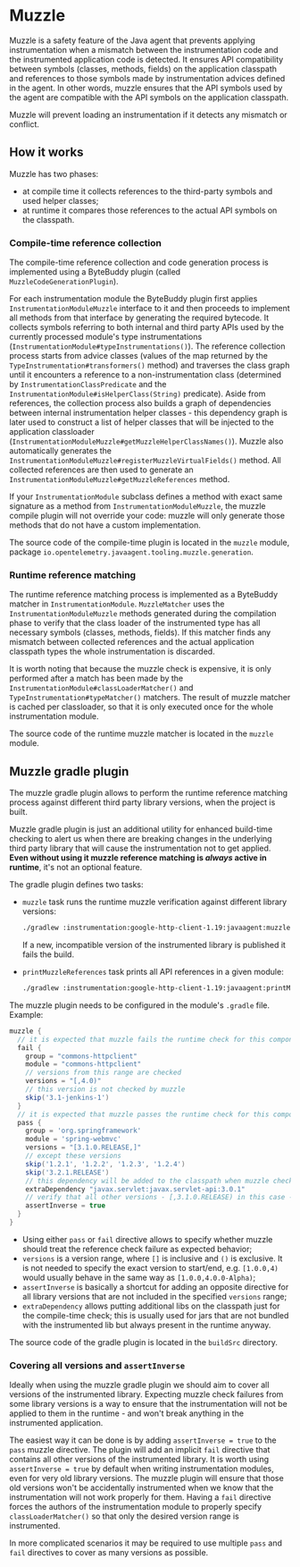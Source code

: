 # Muzzle

Muzzle is a safety feature of the Java agent that prevents applying instrumentation when a mismatch
between the instrumentation code and the instrumented application code is detected.
It ensures API compatibility between symbols (classes, methods, fields) on the application classpath
and references to those symbols made by instrumentation advices defined in the agent.
In other words, muzzle ensures that the API symbols used by the agent are compatible with the API
symbols on the application classpath.

Muzzle will prevent loading an instrumentation if it detects any mismatch or conflict.

## How it works

Muzzle has two phases:
* at compile time it collects references to the third-party symbols and used helper classes;
* at runtime it compares those references to the actual API symbols on the classpath.

### Compile-time reference collection

The compile-time reference collection and code generation process is implemented using a ByteBuddy
plugin (called `MuzzleCodeGenerationPlugin`).

For each instrumentation module the ByteBuddy plugin first applies `InstrumentationModuleMuzzle`
interface to it and then proceeds to implement all methods from that interface by generating the
required bytecode.
It collects symbols referring to both internal and third party APIs used by the currently processed module's type
instrumentations (`InstrumentationModule#typeInstrumentations()`). The reference collection process
starts from advice classes (values of the map returned by the
`TypeInstrumentation#transformers()` method) and traverses the class graph until it encounters a
reference to a non-instrumentation class (determined by `InstrumentationClassPredicate` and
the `InstrumentationModule#isHelperClass(String)` predicate). Aside from references,
the collection process also builds a graph of dependencies between internal instrumentation helper
classes - this dependency graph is later used to construct a list of helper classes that will be
injected to the application classloader (`InstrumentationModuleMuzzle#getMuzzleHelperClassNames()`).
Muzzle also automatically generates the `InstrumentationModuleMuzzle#registerMuzzleVirtualFields()`
method. All collected references are then used to generate an `InstrumentationModuleMuzzle#getMuzzleReferences` method.

If your `InstrumentationModule` subclass defines a method with exact same signature as a method
from `InstrumentationModuleMuzzle`, the muzzle compile plugin will not override your code:
muzzle will only generate those methods that do not have a custom implementation.

The source code of the compile-time plugin is located in the `muzzle` module,
package `io.opentelemetry.javaagent.tooling.muzzle.generation`.

### Runtime reference matching

The runtime reference matching process is implemented as a ByteBuddy matcher in `InstrumentationModule`.
`MuzzleMatcher` uses the `InstrumentationModuleMuzzle` methods generated during the compilation phase
to verify that the class loader of the instrumented type has all necessary symbols (classes,
methods, fields). If this matcher finds any mismatch between collected references and the
actual application classpath types the whole instrumentation is discarded.

It is worth noting that because the muzzle check is expensive, it is only performed after a match
has been made by the `InstrumentationModule#classLoaderMatcher()` and `TypeInstrumentation#typeMatcher()`
matchers. The result of muzzle matcher is cached per classloader, so that it is only executed
once for the whole instrumentation module.

The source code of the runtime muzzle matcher is located in the `muzzle` module.

## Muzzle gradle plugin

The muzzle gradle plugin allows to perform the runtime reference matching process against different
third party library versions, when the project is built.

Muzzle gradle plugin is just an additional utility for enhanced build-time checking
to alert us when there are breaking changes in the underlying third party library
that will cause the instrumentation not to get applied.
**Even without using it muzzle reference matching is _always_ active in runtime**,
it's not an optional feature.

The gradle plugin defines two tasks:

* `muzzle` task runs the runtime muzzle verification against different library versions:
    ```sh
    ./gradlew :instrumentation:google-http-client-1.19:javaagent:muzzle
    ```
    If a new, incompatible version of the instrumented library is published it fails the build.

* `printMuzzleReferences` task prints all API references in a given module:
    ```sh
    ./gradlew :instrumentation:google-http-client-1.19:javaagent:printMuzzleReferences
    ```

The muzzle plugin needs to be configured in the module's `.gradle` file.
Example:

```groovy
muzzle {
  // it is expected that muzzle fails the runtime check for this component
  fail {
    group = "commons-httpclient"
    module = "commons-httpclient"
    // versions from this range are checked
    versions = "[,4.0)"
    // this version is not checked by muzzle
    skip('3.1-jenkins-1')
  }
  // it is expected that muzzle passes the runtime check for this component
  pass {
    group = 'org.springframework'
    module = 'spring-webmvc'
    versions = "[3.1.0.RELEASE,]"
    // except these versions
    skip('1.2.1', '1.2.2', '1.2.3', '1.2.4')
    skip('3.2.1.RELEASE')
    // this dependency will be added to the classpath when muzzle check is run
    extraDependency "javax.servlet:javax.servlet-api:3.0.1"
    // verify that all other versions - [,3.1.0.RELEASE) in this case - fail the muzzle runtime check
    assertInverse = true
  }
}
```

* Using either `pass` or `fail` directive allows to specify whether muzzle should treat the
  reference check failure as expected behavior;
* `versions` is a version range, where `[]` is inclusive and `()` is exclusive. It is not needed to
  specify the exact version to start/end, e.g. `[1.0.0,4)` would usually behave in the same way as
  `[1.0.0,4.0.0-Alpha)`;
* `assertInverse` is basically a shortcut for adding an opposite directive for all library versions
  that are not included in the specified `versions` range;
* `extraDependency` allows putting additional libs on the classpath just for the compile-time check;
  this is usually used for jars that are not bundled with the instrumented lib but always present
  in the runtime anyway.

The source code of the gradle plugin is located in the `buildSrc` directory.

### Covering all versions and `assertInverse`

Ideally when using the muzzle gradle plugin we should aim to cover all versions of the instrumented
library. Expecting muzzle check failures from some library versions is a way to ensure that the
instrumentation will not be applied to them in the runtime - and won't break anything in the
instrumented application.

The easiest way it can be done is by adding `assertInverse = true` to the `pass` muzzle
directive. The plugin will add an implicit `fail` directive that contains all other versions of the
instrumented library.
It is worth using `assertInverse = true` by default when writing instrumentation modules, even for
very old library versions. The muzzle plugin will ensure that those old versions won't be
accidentally instrumented when we know that the instrumentation will not work properly for them.
Having a `fail` directive forces the authors of the instrumentation module to properly specify
`classLoaderMatcher()` so that only the desired version range is instrumented.

In more complicated scenarios it may be required to use multiple `pass` and `fail` directives
to cover as many versions as possible.
